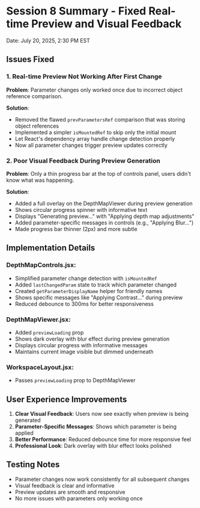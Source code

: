 # Session 8 Summary - Fixed Real-time Preview and Visual Feedback
Date: July 20, 2025, 2:30 PM EST

## Issues Fixed

### 1. Real-time Preview Not Working After First Change
**Problem**: Parameter changes only worked once due to incorrect object reference comparison.

**Solution**:
- Removed the flawed `prevParametersRef` comparison that was storing object references
- Implemented a simpler `isMountedRef` to skip only the initial mount
- Let React's dependency array handle change detection properly
- Now all parameter changes trigger preview updates correctly

### 2. Poor Visual Feedback During Preview Generation
**Problem**: Only a thin progress bar at the top of controls panel, users didn't know what was happening.

**Solution**:
- Added a full overlay on the DepthMapViewer during preview generation
- Shows circular progress spinner with informative text
- Displays "Generating preview..." with "Applying depth map adjustments"
- Added parameter-specific messages in controls (e.g., "Applying Blur...")
- Made progress bar thinner (2px) and more subtle

## Implementation Details

### DepthMapControls.jsx:
- Simplified parameter change detection with `isMountedRef`
- Added `lastChangedParam` state to track which parameter changed
- Created `getParameterDisplayName` helper for friendly names
- Shows specific messages like "Applying Contrast..." during preview
- Reduced debounce to 300ms for better responsiveness

### DepthMapViewer.jsx:
- Added `previewLoading` prop
- Shows dark overlay with blur effect during preview generation
- Displays circular progress with informative messages
- Maintains current image visible but dimmed underneath

### WorkspaceLayout.jsx:
- Passes `previewLoading` prop to DepthMapViewer

## User Experience Improvements
1. **Clear Visual Feedback**: Users now see exactly when preview is being generated
2. **Parameter-Specific Messages**: Shows which parameter is being applied
3. **Better Performance**: Reduced debounce time for more responsive feel
4. **Professional Look**: Dark overlay with blur effect looks polished

## Testing Notes
- Parameter changes now work consistently for all subsequent changes
- Visual feedback is clear and informative
- Preview updates are smooth and responsive
- No more issues with parameters only working once